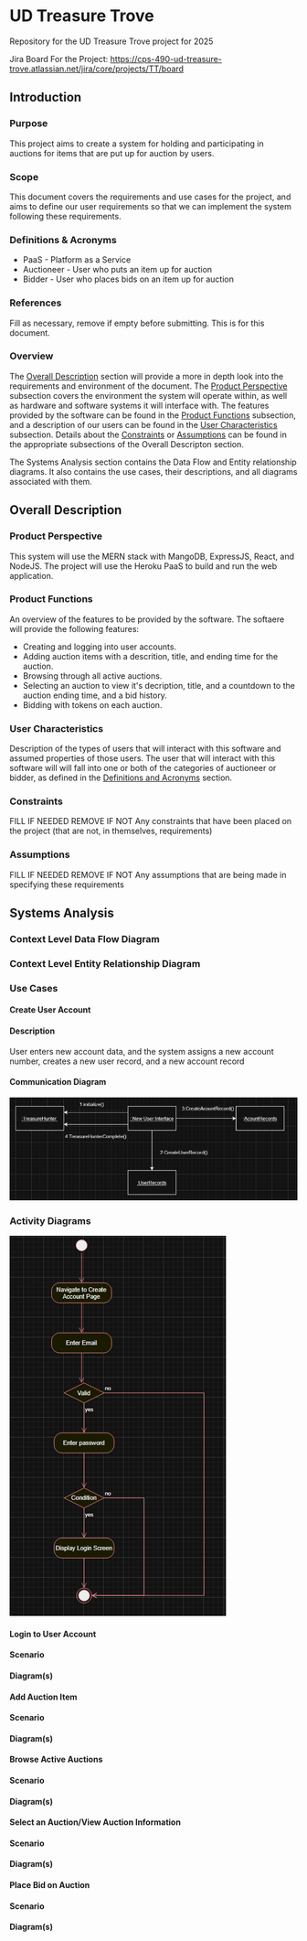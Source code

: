 # UD Treasure Trove
Repository for the UD Treasure Trove project for 2025

Jira Board For the Project:
https://cps-490-ud-treasure-trove.atlassian.net/jira/core/projects/TT/board 

## Introduction

### Purpose
This project aims to create a system for holding and participating in auctions for items that are put up for auction by users.

### Scope
This document covers the requirements and use cases for the project, and aims to define our user requirements so that we can implement the system following these requirements.

### Definitions & Acronyms
* PaaS - Platform as a Service
* Auctioneer - User who puts an item up for auction
* Bidder - User who places bids on an item up for auction

### References
Fill as necessary, remove if empty before submitting. This is for this document.

### Overview
The [Overall Description](#overall-description) section will provide a more in depth look into the requirements and environment of the document. The [Product Perspective](#product-perspective) subsection covers the environment the system will operate within, as well as hardware and software systems it will interface with. The features provided by the software can be found in the [Product Functions](#product-functions) subsection, and a description of our users can be found in the [User Characteristics](#user-characteristics) subsection. Details about the [Constraints](#constraints) or [Assumptions](#assumptions) can be found in the appropriate subsections of the Overall Descripton section.

The Systems Analysis section contains the Data Flow and Entity relationship diagrams. It also contains the use cases, their descriptions, and all diagrams associated with them.

## Overall Description

### Product Perspective
This system will use the MERN stack with MangoDB, ExpressJS, React, and NodeJS. The project will use the Heroku PaaS to build and run the web application.

### Product Functions
An overview of the features to be provided by the software.
The softaere will provide the following features:
* Creating and logging into user accounts.
* Adding auction items with a descrition, title, and ending time for the auction.
* Browsing through all active auctions.
* Selecting an auction to view it's decription, title, and a countdown to the auction ending time, and a bid history.
* Bidding with tokens on each auction.

### User Characteristics
Description of the types of users that will interact with this software and assumed properties of those users.
The user that will interact with this software will will fall into one or both of the categories of auctioneer or bidder, as defined in the [Definitions and Acronyms](#definitions--acronyms) section. 

### Constraints
FILL IF NEEDED REMOVE IF NOT Any constraints that have been placed on the project (that are not, in themselves, requirements)

### Assumptions
FILL IF NEEDED REMOVE IF NOT Any assumptions that are being made in specifying these requirements

## Systems Analysis

### Context Level Data Flow Diagram

### Context Level Entity Relationship Diagram

### Use Cases

#### Create User Account

#### Description

User enters new account data, and the system
assigns a new account number, creates a new user record, and a new account record

#### Communication Diagram

![Alt text](./images/createUserAccount-communicationdiagram.png)

### Activity Diagrams

![Alt text](./images/CreateUserAccount-ActivityDiagram.PNG)

#### Login to User Account

#### Scenario

#### Diagram(s)

#### Add Auction Item

#### Scenario

#### Diagram(s)

#### Browse Active Auctions

#### Scenario

#### Diagram(s)

#### Select an Auction/View Auction Information

#### Scenario

#### Diagram(s)

#### Place Bid on Auction

#### Scenario

#### Diagram(s)